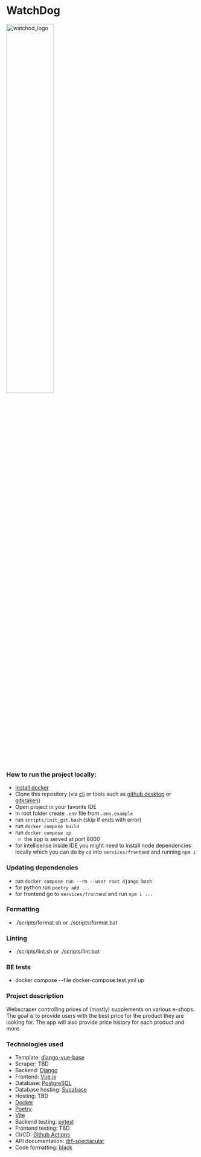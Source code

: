 # WatchDog


<image src="static/logo.png" alt="watchod_logo" style="width: 50%;" />

### How to run the project locally:
* [Install docker](https://docs.docker.com/engine/install/)
* Clone this repository (via [cli](https://git-scm.com/book/en/v2/Git-Basics-Getting-a-Git-Repository) or tools such as [github desktop](https://desktop.github.com/) or [gitkraken](https://www.gitkraken.com/))
* Open project in your favorite IDE
* In root folder create `.env` file from `.env.example`
* run `scripts/init_git.bash` (skip if ends with error)
* run `docker compose build`
* run `docker compose up`
  * the app is served at port 8000
* for intellisense inside IDE you might need to install node dependencies locally which you can do by `cd` into `services/frontend` and running `npm i` 

### Updating dependencies
* run `docker compose run --rm --user root django bash`
* for python run `poetry add ...`
* for frontend go to `services/frontend` and run `npm i ...`

### Formatting
* ./scripts/format.sh or ./scripts/format.bat

### Linting
* ./scripts/lint.sh or ./scripts/lint.bat

### BE tests
* docker compose --file docker-compose.test.yml  up

### Project description

Webscraper controlling prices of (mostly) supplements on various e-shops. The goal is to provide users with the best price for the product they are looking for. The app will also provide price history for each product and more.

### Technologies used
  * Template: [django-vue-base](https://github.com/marekprochazka/django-vue-base)
  * Scraper: TBD
  * Backend: [Django](https://www.djangoproject.com/)
  * Frontend: [Vue.js](https://vuejs.org/)
  * Database: [PostgreSQL](https://www.postgresql.org/)
  * Database hosting: [Supabase](https://supabase.io/)
  * Hosting: TBD
  * [Docker](https://www.docker.com/)
  * [Poetry](https://python-poetry.org/)
  * [Vite](https://vitejs.dev/)
  * Backend testing: [pytest](https://docs.pytest.org/en/6.2.x/)
  * Frontend testing: TBD
  * CI/CD: [Github Actions](https://github.com/features/actions)
  * API documentation: [drf-spectacular](https://drf-spectacular.readthedocs.io/en/latest/)
  * Code formatting: [black](https://pypi.org/project/black/)




